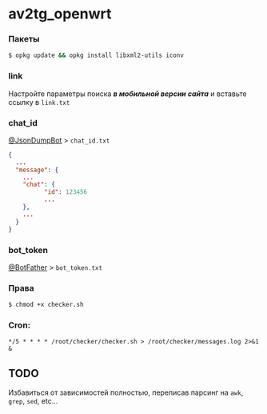 # av2tg_openwrt

### Пакеты

```sh
$ opkg update && opkg install libxml2-utils iconv
```

### link

Настройте параметры поиска **_в мобильной версии сайта_** и вставьте ссылку в `link.txt`

### chat_id

[@JsonDumpBot](https://t.me/JsonDumpBot) > `chat_id.txt`

```json
{
  ...
  "message": {
    ...
    "chat": {
          "id": 123456
          ...
    },
    ...
  }
}
```

### bot_token

[@BotFather](https://t.me/BotFather) > `bot_token.txt`

### Права

```sh
$ chmod +x checker.sh
```

### Cron:

`*/5 * * * * /root/checker/checker.sh > /root/checker/messages.log 2>&1 &`

## TODO

Избавиться от зависимостей полностью, переписав парсинг на `awk`, `grep`, `sed`, etc...
